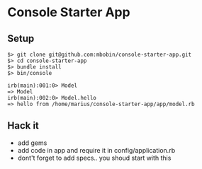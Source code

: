 # Console Starter App

## Setup
```(bash)
$> git clone git@github.com:mbobin/console-starter-app.git
$> cd console-starter-app
$> bundle install
$> bin/console
```

```(ruby)
irb(main):001:0> Model
=> Model
irb(main):002:0> Model.hello
=> hello from /home/marius/console-starter-app/app/model.rb
```

## Hack it
- add gems
- add code in app and require it in config/application.rb
- dont't forget to add specs.. you shoud start with this
